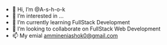 - 👋 Hi, I’m @A-s-h-o-k
- 👀 I’m interested in ...
- 🌱 I’m currently learning FullStack Development
- 💞️ I’m looking to collaborate on FullStack Web Development
- 📫 My emial ammineniashok0@gmail.com

<!---
A-s-h-o-k/A-s-h-o-k is a ✨ special ✨ repository because its `README.md` (this file) appears on your GitHub profile.
You can click the Preview link to take a look at your changes.
--->

